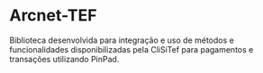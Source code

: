 # Arcnet-TEF
Biblioteca desenvolvida para integração e uso de métodos e funcionalidades disponibilizadas pela CliSiTef para pagamentos e transações utilizando PinPad.
